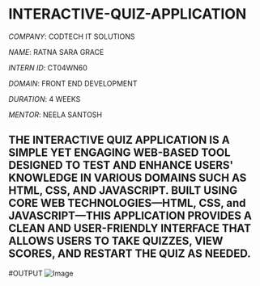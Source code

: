 # INTERACTIVE-QUIZ-APPLICATION

*COMPANY*: CODTECH IT SOLUTIONS

*NAME*: RATNA SARA GRACE

*INTERN ID*: CT04WN60

*DOMAIN*: FRONT END DEVELOPMENT

*DURATION*: 4 WEEKS

*MENTOR*: NEELA SANTOSH

## THE INTERACTIVE QUIZ APPLICATION IS A SIMPLE YET ENGAGING WEB-BASED TOOL DESIGNED TO TEST AND ENHANCE USERS' KNOWLEDGE IN VARIOUS DOMAINS SUCH AS HTML, CSS, AND JAVASCRIPT. BUILT USING CORE WEB TECHNOLOGIES—HTML, CSS, and JAVASCRIPT—THIS APPLICATION PROVIDES A CLEAN AND USER-FRIENDLY INTERFACE THAT ALLOWS USERS TO TAKE QUIZZES, VIEW SCORES, AND RESTART THE QUIZ AS NEEDED.

#OUTPUT
![Image](https://github.com/user-attachments/assets/9d4dd6d7-9b22-4a22-9b43-b05cc65587d4)
